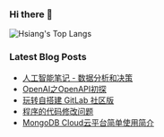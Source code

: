 ### Hi there 👋

<!--
**hchen90/hchen90** is a ✨ _special_ ✨ repository because its `README.md` (this file) appears on your GitHub profile.

Here are some ideas to get you started:

- 🔭 I’m currently working on ...
- 🌱 I’m currently learning ...
- 👯 I’m looking to collaborate on ...
- 🤔 I’m looking for help with ...
- 💬 Ask me about ...
- 📫 How to reach me: ...
- 😄 Pronouns: ...
- ⚡ Fun fact: ...
-->

<!-- ![Hsiang's GitHub stats](https://github-readme-stats.vercel.app/api?username=hchen90) -->

![Hsiang's Top Langs](https://github-readme-stats.vercel.app/api/top-langs/?username=hchen90)

### Latest Blog Posts

<!-- BLOG-POST-LIST:START -->
- [人工智能笔记 - 数据分析和决策](https://hchen90.github.io/2024/06/12/ai1-studylog-dataanalysis/)
- [OpenAI之OpenAPI初探](https://hchen90.github.io/2023/03/28/openaiapirsh/)
- [玩转自搭建 GitLab 社区版](https://hchen90.github.io/2022/07/02/deploygitlabcerunner/)
- [程序的代码修改问题](https://hchen90.github.io/2022/06/11/codemodification/)
- [MongoDB Cloud云平台简单使用简介](https://hchen90.github.io/2022/04/03/mongodbcloudcluster/)
<!-- BLOG-POST-LIST:END -->
